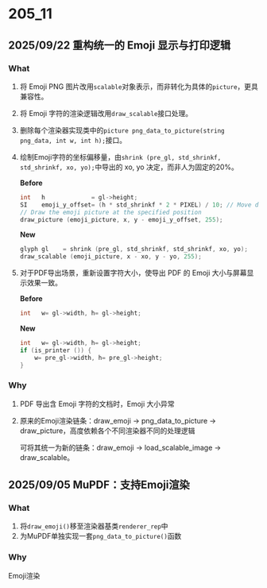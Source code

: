 # 205_11 

## 2025/09/22 重构统一的 Emoji 显示与打印逻辑
### What
1. 将 Emoji PNG 图片改用`scalable`对象表示，而非转化为具体的`picture`，更具兼容性。
2. 将 Emoji 字符的渲染逻辑改用`draw_scalable`接口处理。
3. 删除每个渲染器实现类中的`picture png_data_to_picture(string png_data, int w, int h);`接口。
4. 绘制Emoji字符的坐标偏移量，由`shrink (pre_gl, std_shrinkf, std_shrinkf, xo, yo);`中导出的 xo, yo 决定，而非人为固定的20%。

    **Before**
    ```c++
    int   h             = gl->height;
    SI    emoji_y_offset= (h * std_shrinkf * 2 * PIXEL) / 10; // Move down by 20% of emoji height
    // Draw the emoji picture at the specified position
    draw_picture (emoji_picture, x, y - emoji_y_offset, 255);
    ```
    **New**
    ```c++
    glyph gl    = shrink (pre_gl, std_shrinkf, std_shrinkf, xo, yo);
    draw_scalable (emoji_picture, x - xo, y - yo, 255);
    ```   
5. 对于PDF导出场景，重新设置字符大小，使导出 PDF 的 Emoji 大小与屏幕显示效果一致。

    **Before**
    ```c++
    int   w= gl->width, h= gl->height;
    ```   
    **New**
    ```c++
    int   w= gl->width, h= gl->height;
    if (is_printer ()) {
        w= pre_gl->width, h= pre_gl->height;
    }
    ```

### Why
1. PDF 导出含 Emoji 字符的文档时，Emoji 大小异常
2. 原来的Emoji渲染链条：draw_emoji -> png_data_to_picture -> draw_picture，高度依赖各个不同渲染器不同的处理逻辑

   可将其统一为新的链条：draw_emoji -> load_scalable_image -> draw_scalable。

## 2025/09/05 MuPDF：支持Emoji渲染
### What
1. 将`draw_emoji()`移至渲染器基类`renderer_rep`中
2. 为MuPDF单独实现一套`png_data_to_picture()`函数

### Why
Emoji渲染
